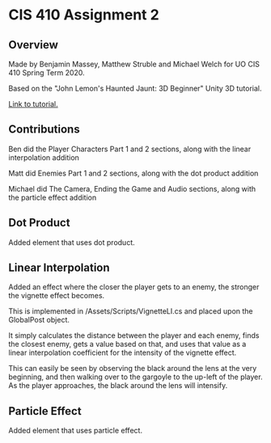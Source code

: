 # CIS 410 Assignment 2


## Overview

Made by Benjamin Massey, Matthew Struble and Michael Welch for UO CIS 410 Spring Term 2020.

Based on the "John Lemon's Haunted Jaunt: 3D Beginner" Unity 3D tutorial. 

[Link to tutorial.](https://learn.unity.com/project/john-lemon-s-haunted-jaunt-3d-beginner)

## Contributions

Ben did the Player Characters Part 1 and 2 sections, along with the linear interpolation addition

Matt did Enemies Part 1 and 2 sections, along with the dot product addition

Michael did The Camera, Ending the Game and Audio sections, along with the particle effect addition

## Dot Product

Added element that uses dot product.

## Linear Interpolation

Added an effect where the closer the player gets to an enemy, the stronger the vignette effect becomes.

This is implemented in /Assets/Scripts/VignetteLI.cs and placed upon the GlobalPost object.

It simply calculates the distance between the player and each enemy, finds the closest enemy,
gets a value based on that, and uses that value as a linear interpolation coefficient for
the intensity of the vignette effect.

This can easily be seen by observing the black around the lens at the very beginning, and
then walking over to the gargoyle to the up-left of the player. As the player approaches, 
the black around the lens will intensify.

## Particle Effect

Added element that uses particle effect.